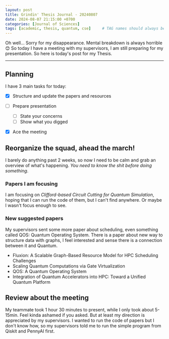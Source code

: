 ```yaml
---
layout: post
title: Grindin' Thesis Journal - 20240807
date: 2024-08-07 21:15:00 +0700
categories: [Journal of Sciences]
tags: [academic, thesis, quantum, cse]     # TAG names should always be lowercase
---
```


Oh well... Sorry for my disappearance. Mental breakdown is always horrible :blush: So today I have a meeting with my supervisors, I am still preparing for my presentation. So here is today's post for my Thesis.

---

## Planning

I have 3 main tasks for today:

- [x] Structure and update the papers and resources
- [ ] Prepare presentation
   - [ ] State your concerns
   - [ ] Show what you digged
- [x] Ace the meeting


## Reorganize the squad, ahead the march!

I barely do anything past 2 weeks, so now I need to be calm and grab an overview of what's happening. *You need to know the shit before doing something*.

### Papers I am focusing

I am focusing on *Clifford-based Circuit Cutting for Quantum Simulation*, hoping that I can run the code of them, but I can't find anywhere. Or maybe I wasn't focus enough to see.

### New suggested papers

My supervisors sent some more paper about scheduling, even something called QOS: Quantum Operating System. There is a paper about new way to structure data with graphs, I feel interested and sense there is a connection between it and Quantum.


- Fluxion: A Scalable Graph-Based Resource Model for HPC Scheduling Challenges
- Scaling Quantum Computations via Gate Virtualization
- QOS: A Quantum Operating System
- Integration of Quantum Accelerators into HPC: Toward a Unified Quantum Platform

## Review about the meeting

My teammate took 1 hour 30 minutes to present, while I only took about 5-15min. Feel kinda ashamed if you asked. But at least my direction is appreciated by my supervisors.
I wanted to run the code of papers but I don't know how, so my supervisors told me to run the simple program from Qiskit and PennyAI first.

